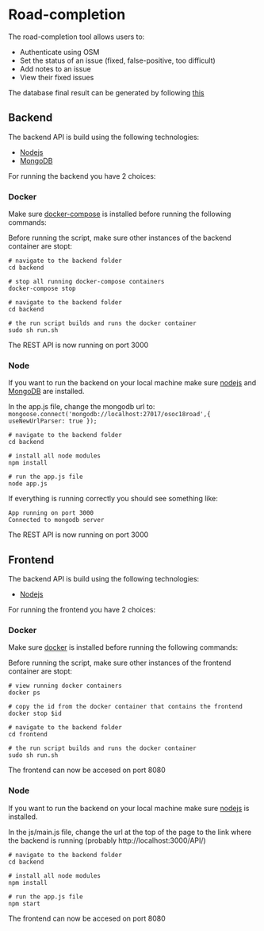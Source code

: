 # Road-completion

The road-completion tool allows users to: 
- Authenticate using OSM
- Set the status of an issue (fixed, false-positive, too difficult)
- Add notes to an issue
- View their fixed issues

The database final result can be generated by following [this](https://github.com/osmbe/road-completion-frontend/blob/master/final%20process/README.md)

## Backend
The backend API is build using the following technologies:
- [Nodejs](https://nodejs.org/en/)
- [MongoDB](https://www.mongodb.com)


For running the backend you have 2 choices:

### Docker
Make sure [docker-compose](https://docs.docker.com/compose/) is installed before running the following commands:

Before running the script, make sure other instances of the backend container are stopt:
```
# navigate to the backend folder
cd backend

# stop all running docker-compose containers
docker-compose stop
```

```
# navigate to the backend folder
cd backend

# the run script builds and runs the docker container
sudo sh run.sh
```

The REST API is now running on port 3000


### Node
If you want to run the backend on your local machine make sure [nodejs](https://nodejs.org/en/) and [MongoDB](https://www.mongodb.com) are installed.

In the app.js file, change the mongodb url to: `mongoose.connect('mongodb://localhost:27017/osoc18road',{ useNewUrlParser: true });`

```
# navigate to the backend folder
cd backend

# install all node modules
npm install

# run the app.js file
node app.js
```

If everything is running correctly you should see something like:
```
App running on port 3000
Connected to mongodb server
```

The REST API is now running on port 3000

## Frontend

The backend API is build using the following technologies:
- [Nodejs](https://nodejs.org/en/)

For running the frontend you have 2 choices:

### Docker
Make sure [docker](https://www.docker.com) is installed before running the following commands:

Before running the script, make sure other instances of the frontend container are stopt:
```
# view running docker containers
docker ps

# copy the id from the docker container that contains the frontend
docker stop $id
```

```
# navigate to the backend folder
cd frontend

# the run script builds and runs the docker container
sudo sh run.sh
```

The frontend can now be accesed on port 8080


### Node
If you want to run the backend on your local machine make sure [nodejs](https://nodejs.org/en/) is installed.

In the js/main.js file, change the url at the top of the page to the link where the backend is running (probably http://localhost:3000/API/)

```
# navigate to the backend folder
cd backend

# install all node modules
npm install

# run the app.js file
npm start
```

The frontend can now be accesed on port 8080

